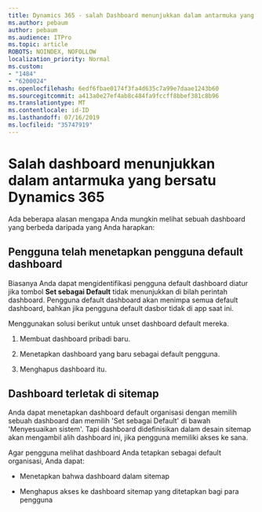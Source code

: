 ```yaml
---
title: Dynamics 365 - salah Dashboard menunjukkan dalam antarmuka yang bersatu Dynamics 365
ms.author: pebaum
author: pebaum
ms.audience: ITPro
ms.topic: article
ROBOTS: NOINDEX, NOFOLLOW
localization_priority: Normal
ms.custom:
- "1484"
- "6200024"
ms.openlocfilehash: 6edf6fbae0174f3fa4d635c7a99e7daae1243b60
ms.sourcegitcommit: a413a0e27ef4ab8c484fa9fccff8bbef381c8b96
ms.translationtype: MT
ms.contentlocale: id-ID
ms.lasthandoff: 07/16/2019
ms.locfileid: "35747919"
---
```

# <a name="wrong-dashboard-shows-in-dynamics-365-unified-interface"></a>Salah dashboard menunjukkan dalam antarmuka yang bersatu Dynamics 365

Ada beberapa alasan mengapa Anda mungkin melihat sebuah dashboard yang berbeda daripada yang Anda harapkan:

## <a name="the-user-has-set-a-user-default-dashboard"></a>Pengguna telah menetapkan pengguna default dashboard 

Biasanya Anda dapat mengidentifikasi pengguna default dashboard diatur jika tombol **Set sebagai Default** tidak menunjukkan di bilah perintah dashboard. Pengguna default dashboard akan menimpa semua default dashboard, bahkan jika pengguna default dasbor tidak di app saat ini.

Menggunakan solusi berikut untuk unset dashboard default mereka.

1. Membuat dashboard pribadi baru.

2. Menetapkan dashboard yang baru sebagai default pengguna.

3. Menghapus dashboard itu.

## <a name="the-dashboard-is-set-in-the-sitemap"></a>Dashboard terletak di sitemap

Anda dapat menetapkan dashboard default organisasi dengan memilih sebuah dashboard dan memilih 'Set sebagai Default' di bawah 'Menyesuaikan sistem'. Tapi dashboard didefinisikan dalam desain sitemap akan mengambil alih dashboard ini, jika pengguna memiliki akses ke sana.

Agar pengguna melihat dashboard Anda tetapkan sebagai default organisasi, Anda dapat:

* Menetapkan bahwa dashboard dalam sitemap

* Menghapus akses ke dashboard sitemap yang ditetapkan bagi para pengguna
